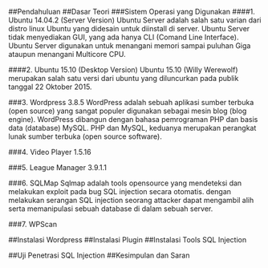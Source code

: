 ##Pendahuluan
##Dasar Teori
###Sistem Operasi yang Digunakan
####1. Ubuntu 14.04.2 (Server Version)
Ubuntu Server adalah salah satu varian dari distro linux Ubuntu yang didesain untuk diinstall di server. Ubuntu Server tidak menyediakan GUI, yang ada hanya CLI (Comand Line Interface). Ubuntu Server digunakan untuk menangani memori sampai puluhan Giga ataupun menangani Multicore CPU.

####2. Ubuntu 15.10 (Desktop Version)
Ubuntu 15.10 (Willy Werewolf) merupakan salah satu versi dari ubuntu yang diluncurkan pada publik tanggal 22 Oktober 2015. 

###3. Wordpress 3.8.5
WordPress adalah sebuah aplikasi sumber terbuka (open source) yang sangat populer digunakan sebagai mesin blog (blog engine). WordPress dibangun dengan bahasa pemrograman PHP dan basis data (database) MySQL. PHP dan MySQL, keduanya merupakan perangkat lunak sumber terbuka (open source software).

###4. Video Player 1.5.16

###5. League Manager 3.9.1.1

###6. SQLMap
Sqlmap adalah tools opensource yang mendeteksi dan melakukan exploit pada bug SQL injection secara otomatis. dengan melakukan serangan SQL injection seorang attacker dapat mengambil alih serta memanipulasi sebuah database di dalam sebuah server.

###7. WPScan



##Instalasi Wordpress
##Instalasi Plugin
##Instalasi Tools SQL Injection

##Uji Penetrasi SQL Injection
##Kesimpulan dan Saran
